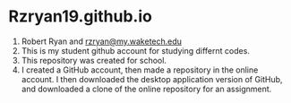 # Rzryan19.github.io

1) Robert Ryan and rzryan@my.waketech.edu
2) This is my student github account for studying differnt codes.
3) This repository was created for school.
4) I created a GitHub account, then made a repository in the online account. I then downloaded the desktop application version of GitHub, and downloaded a clone of the online repository for an assignment. 